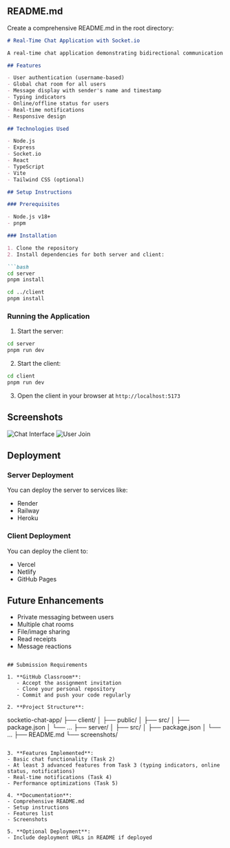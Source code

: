 ## README.md

Create a comprehensive README.md in the root directory:

```markdown
# Real-Time Chat Application with Socket.io

A real-time chat application demonstrating bidirectional communication between clients and server using Socket.io.

## Features

- User authentication (username-based)
- Global chat room for all users
- Message display with sender's name and timestamp
- Typing indicators
- Online/offline status for users
- Real-time notifications
- Responsive design

## Technologies Used

- Node.js
- Express
- Socket.io
- React
- TypeScript
- Vite
- Tailwind CSS (optional)

## Setup Instructions

### Prerequisites

- Node.js v18+
- pnpm

### Installation

1. Clone the repository
2. Install dependencies for both server and client:

```bash
cd server
pnpm install

cd ../client
pnpm install
```

### Running the Application

1. Start the server:

```bash
cd server
pnpm run dev
```

2. Start the client:

```bash
cd client
pnpm run dev
```

3. Open the client in your browser at `http://localhost:5173`

## Screenshots

![Chat Interface](./screenshots/chat-interface.png)
![User Join](./screenshots/user-join.png)

## Deployment

### Server Deployment

You can deploy the server to services like:
- Render
- Railway
- Heroku

### Client Deployment

You can deploy the client to:
- Vercel
- Netlify
- GitHub Pages

## Future Enhancements

- Private messaging between users
- Multiple chat rooms
- File/image sharing
- Read receipts
- Message reactions
```

## Submission Requirements

1. **GitHub Classroom**:
   - Accept the assignment invitation
   - Clone your personal repository
   - Commit and push your code regularly

2. **Project Structure**:
   ```
   socketio-chat-app/
   ├── client/
   │   ├── public/
   │   ├── src/
   │   ├── package.json
   │   └── ...
   ├── server/
   │   ├── src/
   │   ├── package.json
   │   └── ...
   ├── README.md
   └── screenshots/
   ```

3. **Features Implemented**:
   - Basic chat functionality (Task 2)
   - At least 3 advanced features from Task 3 (typing indicators, online status, notifications)
   - Real-time notifications (Task 4)
   - Performance optimizations (Task 5)

4. **Documentation**:
   - Comprehensive README.md
   - Setup instructions
   - Features list
   - Screenshots

5. **Optional Deployment**:
   - Include deployment URLs in README if deployed

